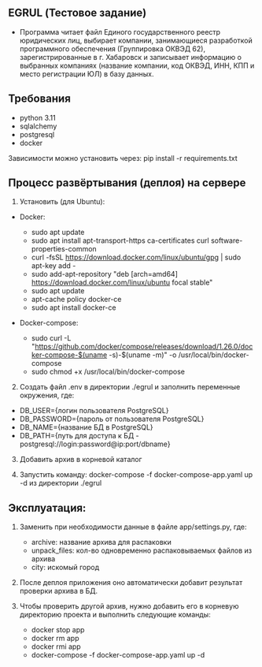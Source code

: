 <h2>EGRUL (Тестовое задание)</h2>

- Программа читает файл Единого государственного реестр юридических лиц, выбирает компании, занимающиеся разработкой программного обеспечения (Группировка ОКВЭД 62), зарегистрированные в г. Хабаровск и записывает информацию о выбранных компаниях (название компании, код ОКВЭД, ИНН, КПП и место регистрации ЮЛ) в базу данных.

<h2>Требования</h2>

- python 3.11
- sqlalchemy
- postgresql
- docker

Зависимости можно установить через: pip install -r requirements.txt 

<h2>Процесс развёртывания (деплоя) на сервере</h2>

1. Установить (для Ubuntu):

- Docker:
    - sudo apt update
    - sudo apt install apt-transport-https ca-certificates curl software-properties-common
    - curl -fsSL https://download.docker.com/linux/ubuntu/gpg | sudo apt-key add -
    - sudo add-apt-repository "deb [arch=amd64] https://download.docker.com/linux/ubuntu focal stable"
    - sudo apt update
    - apt-cache policy docker-ce
    - sudo apt install docker-ce

- Docker-compose:
    - sudo curl -L "https://github.com/docker/compose/releases/download/1.26.0/docker-compose-$(uname -s)-$(uname -m)" -o /usr/local/bin/docker-compose
    - sudo chmod +x /usr/local/bin/docker-compose

2. Создать файл .env в директории ./egrul и заполнить переменные окружения, где: 

- DB_USER={логин пользователя PostgreSQL}
- DB_PASSWORD={пароль от пользователя PostgreSQL}
- DB_NAME={название БД в PostgreSQL}
- DB_PATH={путь для доступа к БД - postgresql://login:password@ip:port/dbname}

3. Добавить архив в корневой каталог

4. Запустить команду: docker-compose -f docker-compose-app.yaml up -d из директории ./egrul

<h2>Эксплуатация:</h2>

1. Заменить при необходимости данные в файле app/settings.py, где:
    - archive: название архива для распаковки
    - unpack_files: кол-во одновременно распаковываемых файлов из архива
    - city: искомый город 

2. После деплоя приложения оно автоматически добавит результат проверки архива в БД.

3. Чтобы проверить другой архив, нужно добавить его в корневую директорию проекта и выполнить следующие команды:
    - docker stop app
    - docker rm app
    - docker rmi app
    - docker-compose -f docker-compose-app.yaml up -d
